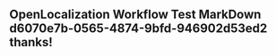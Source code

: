 <properties
ms.topic="hero-topic"
ms.test1="hero-topic"
ms.test2="test"/>

## OpenLocalization Workflow Test MarkDown d6070e7b-0565-4874-9bfd-946902d53ed2 thanks!
